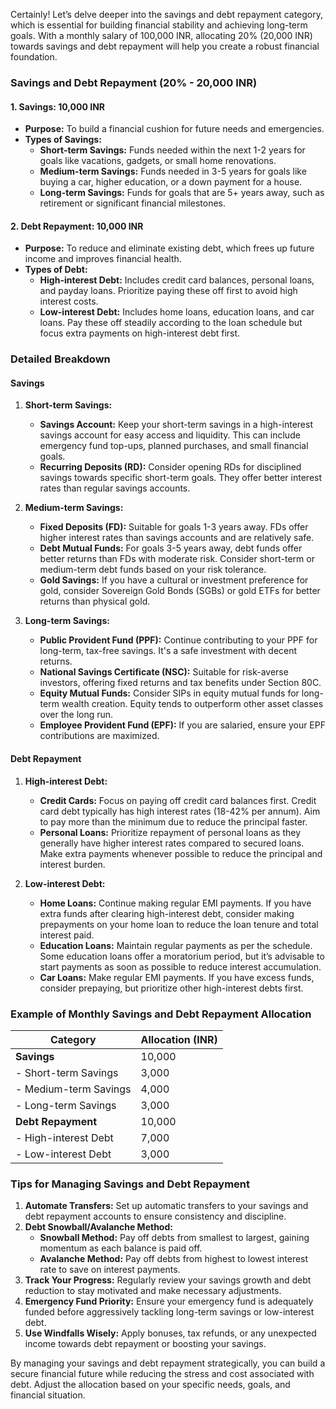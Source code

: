 Certainly! Let’s delve deeper into the savings and debt repayment category, which is essential for building financial stability and achieving long-term goals. With a monthly salary of 100,000 INR, allocating 20% (20,000 INR) towards savings and debt repayment will help you create a robust financial foundation.

### Savings and Debt Repayment (20% - 20,000 INR)

#### 1. Savings: 10,000 INR
   - **Purpose:** To build a financial cushion for future needs and emergencies.
   - **Types of Savings:**
     - **Short-term Savings:** Funds needed within the next 1-2 years for goals like vacations, gadgets, or small home renovations.
     - **Medium-term Savings:** Funds needed in 3-5 years for goals like buying a car, higher education, or a down payment for a house.
     - **Long-term Savings:** Funds for goals that are 5+ years away, such as retirement or significant financial milestones.

#### 2. Debt Repayment: 10,000 INR
   - **Purpose:** To reduce and eliminate existing debt, which frees up future income and improves financial health.
   - **Types of Debt:**
     - **High-interest Debt:** Includes credit card balances, personal loans, and payday loans. Prioritize paying these off first to avoid high interest costs.
     - **Low-interest Debt:** Includes home loans, education loans, and car loans. Pay these off steadily according to the loan schedule but focus extra payments on high-interest debt first.

### Detailed Breakdown

#### Savings

1. **Short-term Savings:**
   - **Savings Account:** Keep your short-term savings in a high-interest savings account for easy access and liquidity. This can include emergency fund top-ups, planned purchases, and small financial goals.
   - **Recurring Deposits (RD):** Consider opening RDs for disciplined savings towards specific short-term goals. They offer better interest rates than regular savings accounts.

2. **Medium-term Savings:**
   - **Fixed Deposits (FD):** Suitable for goals 1-3 years away. FDs offer higher interest rates than savings accounts and are relatively safe.
   - **Debt Mutual Funds:** For goals 3-5 years away, debt funds offer better returns than FDs with moderate risk. Consider short-term or medium-term debt funds based on your risk tolerance.
   - **Gold Savings:** If you have a cultural or investment preference for gold, consider Sovereign Gold Bonds (SGBs) or gold ETFs for better returns than physical gold.

3. **Long-term Savings:**
   - **Public Provident Fund (PPF):** Continue contributing to your PPF for long-term, tax-free savings. It's a safe investment with decent returns.
   - **National Savings Certificate (NSC):** Suitable for risk-averse investors, offering fixed returns and tax benefits under Section 80C.
   - **Equity Mutual Funds:** Consider SIPs in equity mutual funds for long-term wealth creation. Equity tends to outperform other asset classes over the long run.
   - **Employee Provident Fund (EPF):** If you are salaried, ensure your EPF contributions are maximized.

#### Debt Repayment

1. **High-interest Debt:**
   - **Credit Cards:** Focus on paying off credit card balances first. Credit card debt typically has high interest rates (18-42% per annum). Aim to pay more than the minimum due to reduce the principal faster.
   - **Personal Loans:** Prioritize repayment of personal loans as they generally have higher interest rates compared to secured loans. Make extra payments whenever possible to reduce the principal and interest burden.

2. **Low-interest Debt:**
   - **Home Loans:** Continue making regular EMI payments. If you have extra funds after clearing high-interest debt, consider making prepayments on your home loan to reduce the loan tenure and total interest paid.
   - **Education Loans:** Maintain regular payments as per the schedule. Some education loans offer a moratorium period, but it’s advisable to start payments as soon as possible to reduce interest accumulation.
   - **Car Loans:** Make regular EMI payments. If you have excess funds, consider prepaying, but prioritize other high-interest debts first.

### Example of Monthly Savings and Debt Repayment Allocation

| Category                    | Allocation (INR) |
|-----------------------------|------------------|
| **Savings**                 | 10,000           |
| - Short-term Savings        | 3,000            |
| - Medium-term Savings       | 4,000            |
| - Long-term Savings         | 3,000            |
| **Debt Repayment**          | 10,000           |
| - High-interest Debt        | 7,000            |
| - Low-interest Debt         | 3,000            |

### Tips for Managing Savings and Debt Repayment

1. **Automate Transfers:** Set up automatic transfers to your savings and debt repayment accounts to ensure consistency and discipline.
2. **Debt Snowball/Avalanche Method:** 
   - **Snowball Method:** Pay off debts from smallest to largest, gaining momentum as each balance is paid off.
   - **Avalanche Method:** Pay off debts from highest to lowest interest rate to save on interest payments.
3. **Track Your Progress:** Regularly review your savings growth and debt reduction to stay motivated and make necessary adjustments.
4. **Emergency Fund Priority:** Ensure your emergency fund is adequately funded before aggressively tackling long-term savings or low-interest debt.
5. **Use Windfalls Wisely:** Apply bonuses, tax refunds, or any unexpected income towards debt repayment or boosting your savings.

By managing your savings and debt repayment strategically, you can build a secure financial future while reducing the stress and cost associated with debt. Adjust the allocation based on your specific needs, goals, and financial situation.